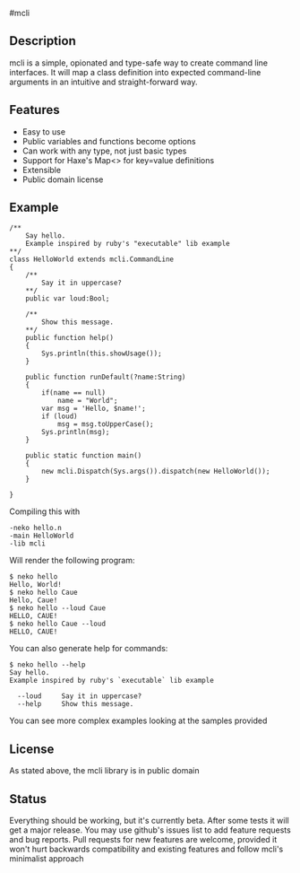 #mcli

## Description
mcli is a simple, opionated and type-safe way to create command line interfaces.
It will map a class definition into expected command-line arguments in an intuitive and straight-forward way.

## Features
* Easy to use
* Public variables and functions become options
* Can work with any type, not just basic types
* Support for Haxe's Map<> for key=value definitions
* Extensible
* Public domain license

## Example

```
/**
	Say hello.
	Example inspired by ruby's "executable" lib example
**/
class HelloWorld extends mcli.CommandLine
{
	/**
		Say it in uppercase?
	**/
	public var loud:Bool;

	/**
		Show this message.
	**/
	public function help()
	{
		Sys.println(this.showUsage());
	}

	public function runDefault(?name:String)
	{
		if(name == null)
			name = "World";
		var msg = 'Hello, $name!';
		if (loud)
			msg = msg.toUpperCase();
		Sys.println(msg);
	}

	public static function main()
	{
		new mcli.Dispatch(Sys.args()).dispatch(new HelloWorld());
	}

}
```

Compiling this with
```
-neko hello.n
-main HelloWorld
-lib mcli
```

Will render the following program:
```
$ neko hello
Hello, World!
$ neko hello Caue
Hello, Caue!
$ neko hello --loud Caue
HELLO, CAUE!
$ neko hello Caue --loud
HELLO, CAUE!
```

You can also generate help for commands:
```
$ neko hello --help
Say hello. 
Example inspired by ruby's `executable` lib example

  --loud     Say it in uppercase?
  --help     Show this message.
```

You can see more complex examples looking at the samples provided

## License
As stated above, the mcli library is in public domain

## Status
Everything should be working, but it's currently beta. After some tests it will get a major release. You may use github's issues list to add feature requests and bug reports.
Pull requests for new features are welcome, provided it won't hurt backwards compatibility and existing features and follow mcli's minimalist approach
